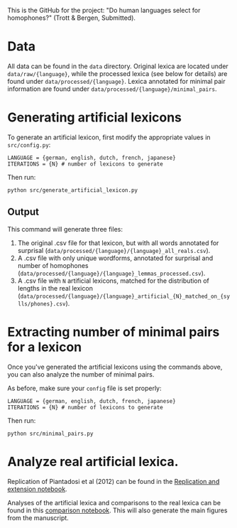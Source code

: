 This is the GitHub for the project: "Do human languages select for homophones?" (Trott & Bergen, Submitted).

# Data

All data can be found in the `data` directory. Original lexica are located under `data/raw/{language}`, while the processed lexica (see below for details) are found under `data/processed/{language}`. Lexica annotated for minimal pair information are found under `data/processed/{language}/minimal_pairs`.

# Generating artificial lexicons

To generate an artificial lexicon, first modify the appropriate values in `src/config.py`:

```
LANGUAGE = {german, english, dutch, french, japanese}
ITERATIONS = {N} # number of lexicons to generate
```

Then run:

```
python src/generate_artificial_lexicon.py 
```

## Output

This command will generate three files:

1. The original .csv file for that lexicon, but with all words annotated for surprisal (`data/processed/{language}/{language}_all_reals.csv`).  
2. A .csv file with only unique wordforms, annotated for surprisal and number of homophones (`data/processed/{language}/{language}_lemmas_processed.csv`).  
3. A .csv file with `N` artificial lexicons, matched for the distribution of lengths in the real lexicon (`data/processed/{language}/{language}_artificial_{N}_matched_on_{sylls/phones}.csv`).  


# Extracting number of minimal pairs for a lexicon

Once you've generated the artificial lexicons using the commands above, you can also analyze the number of minimal pairs. 

As before, make sure your `config` file is set properly:

```
LANGUAGE = {german, english, dutch, french, japanese}
ITERATIONS = {N} # number of lexicons to generate
```

Then run:

```
python src/minimal_pairs.py
```

# Analyze real artificial lexica.

Replication of Piantadosi et al (2012) can be found in the [Replication and extension notebook](https://github.com/seantrott/homophone_simulations/blob/master/Replication%20and%20extension.ipynb).

Analyses of the artificial lexica and comparisons to the real lexica can be found in this [comparison notebook](https://github.com/seantrott/homophone_simulations/blob/master/Homophony%20in%20real%20and%20artificial%20lexica.ipynb). This will also generate the main figures from the manuscript.
